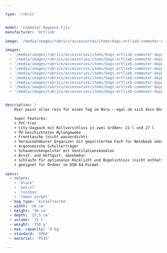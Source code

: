 ```yaml
---

type: 'rubric'


model: 'Commuter-Daypack City'
manufacturer: 'Ortlieb'

image: '/media/images/rubrics/accessories/items/bags-ortlieb-commuter-daypack-city-21l_01.jpg'

images:
  - '/media/images/rubrics/accessories/items/bags-ortlieb-commuter-daypack-city-21l_02.jpg'
  - '/media/images/rubrics/accessories/items/bags-ortlieb-commuter-daypack-city-21l_03.jpg'
  - '/media/images/rubrics/accessories/items/bags-ortlieb-commuter-daypack-city-21l_04.jpg'
  - '/media/images/rubrics/accessories/items/bags-ortlieb-commuter-daypack-city-21l_05.jpg'
  - '/media/images/rubrics/accessories/items/bags-ortlieb-commuter-daypack-city-21l_06.jpg'
  - '/media/images/rubrics/accessories/items/bags-ortlieb-commuter-daypack-city-21l_07.jpg'
  - '/media/images/rubrics/accessories/items/bags-ortlieb-commuter-daypack-city-21l_08.jpg'
  - '/media/images/rubrics/accessories/items/bags-ortlieb-commuter-daypack-city-21l_09.jpg'
  - '/media/images/rubrics/accessories/items/bags-ortlieb-commuter-daypack-city-21l_10.jpg'


description: |
    Hier passt alles rein für einen Tag im Büro – egal ob sich dein Büro auf der Wiese, im Café oder in der alten Fabrik am anderen Ende der Stadt befindet. Der Ortlieb Commuter Daypack City ist ein wasserdichter Stadtrucksack aus leichtem, strapazierfähigen Nylongewebe. Mit seinem Rollverschluss, dem großen Haupt- und dem gepolstertem Notebookfach (bis 15,4) ist er bei jedem Wetter ein sicherer Ort für deine Unterlagen und technischen Geräte – und dank seines enormen Tragekomforts ein angenehmer Weggefährte für dich.

    Super Features:
    + PVC-frei
    + City-Daypack mit Rollverschluss in zwei Größen: 21 l und 27 l
    + PU-beschichtetes Nylongewebe
    + Fronttasche (nicht wasserdicht)
    + herausnehmbarer Organizer mit gepolstertem Fach für Notebook oder mobile Endgeräte
    + ergonomische Schulterträger
    + Schaumrückenpolster mit Ventilationskanälen
    + Brust- und Hüftgurt, abnehmbar
    + Schlaufe für optionales Rücklicht und Bügelschloss (nicht enthalten)
    + geeignet für Ordner im DIN A4-Format

specs:
  - colors: 
    - 'black'
    - 'petrol'
    - 'rooibos'
    - 'lemon sorbet'
  - bag type: 'Einzeltasche'
  - width: '30 cm'
  - height: '50 cm'
  - depth: '15,5 cm'
  - volume: '21 l'
  - weight: '750 g'
  - max. capacity: '8 kg'
  - standard: 'IP64'
  - material: 'PS33'

---
```


